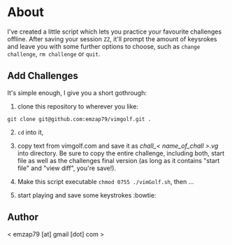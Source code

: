 # About

I've created a little script which lets you practice your favourite challenges
offline.  After saving your session `ZZ`, it'll prompt the amount of keysrokes
and leave you with some further options to choose, such as `change challenge`,
`rm challenge` or `quit`.

## Add Challenges

It's simple enough, I give you a short gothrough:

1. clone this repository to wherever you like:

````git clone git@github.com:emzap79/vimgolf.git .````

2. `cd` into it,

3. copy text from vimgolf.com and save it as *chall_< name_of_chall >.vg* into
   directory. Be sure to copy the entire challenge, including both, start file
   as well as the challenges final version (as long as it contains
   "start file" and "view diff", you're save!).

4. Make this script executable `chmod 0755 ./vimGolf.sh`, then ...

5. start playing and save some keystrokes :bowtie:


## Author

< emzap79 [at] gmail [dot] com >
